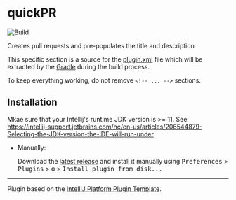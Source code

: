 # quickPR

![Build](https://github.com/jacob-lu-mongodb/quickPR/workflows/Build/badge.svg)

<!-- Plugin description -->
Creates pull requests and pre-populates the title and description

This specific section is a source for the [plugin.xml](/src/main/resources/META-INF/plugin.xml) file
which will be extracted by the [Gradle](/build.gradle.kts) during the build process.

To keep everything working, do not remove `<!-- ... -->` sections.
<!-- Plugin description end -->

## Installation

Mkae sure that your Intellij's runtime JDK version is >= 11.
See https://intellij-support.jetbrains.com/hc/en-us/articles/206544879-Selecting-the-JDK-version-the-IDE-will-run-under

- Manually:

  Download the [latest release](https://github.com/jacob-lu-mongodb/quickPR/releases/latest) and
  install it manually using
  <kbd>Preferences</kbd> > <kbd>Plugins</kbd> > <kbd>⚙️</kbd> > <kbd>Install plugin from
  disk...</kbd>

---
Plugin based on the [IntelliJ Platform Plugin Template][template].

[template]: https://github.com/JetBrains/intellij-platform-plugin-template

